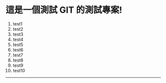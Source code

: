 # 這是一個測試 GIT 的測試專案!

1. test1
2. test2
3. test3
4. test4
5. test5
6. test6
7. test7
8. test8
9. test9
10. test10

--------------------------------------
